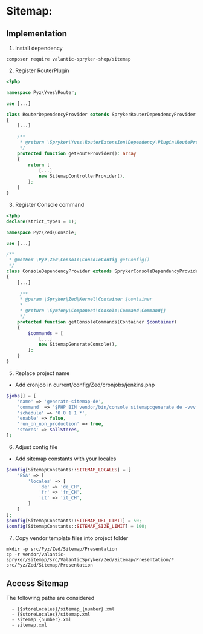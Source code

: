 # Sitemap:

## Implementation

1. Install dependency
```
composer require valantic-spryker-shop/sitemap
```

2. Register RouterPlugin
```php
<?php

namespace Pyz\Yves\Router;

use [...]

class RouterDependencyProvider extends SprykerRouterDependencyProvider
{
    [...]

    /**
     * @return \Spryker\Yves\RouterExtension\Dependency\Plugin\RouteProviderPluginInterface[]
     */
    protected function getRouteProvider(): array
    {
        return [
            [...]
            new SitemapControllerProvider(),
        ];
    }
}
```

3. Register Console command
```php
<?php
declare(strict_types = 1);

namespace Pyz\Zed\Console;

use [...]

/**
 * @method \Pyz\Zed\Console\ConsoleConfig getConfig()
 */
class ConsoleDependencyProvider extends SprykerConsoleDependencyProvider
{
    [...]
    
     /**
     * @param \Spryker\Zed\Kernel\Container $container
     *
     * @return \Symfony\Component\Console\Command\Command[]
     */
    protected function getConsoleCommands(Container $container)
    {
        $commands = [
            [...]
            new SitemapGenerateConsole(),
        ];
    }
}
```

5. Replace project name
- Add cronjob in current/config/Zed/cronjobs/jenkins.php
```php
$jobs[] = [
    'name' => 'generate-sitemap-de',
    'command' => '$PHP_BIN vendor/bin/console sitemap:generate de -vvv',
    'schedule' => '0 0 1 1 *',
    'enable' => false,
    'run_on_non_production' => true,
    'stores' => $allStores,
];
```

6. Adjust config file
- Add sitemap constants with your locales
```php
$config[SitemapConstants::SITEMAP_LOCALES] = [
    'ESA' => [
        'locales' => [
            'de' => 'de_CH',
            'fr' => 'fr_CH',
            'it' => 'it_CH',
        ]
    ]
];
$config[SitemapConstants::SITEMAP_URL_LIMIT] = 50;
$config[SitemapConstants::SITEMAP_SIZE_LIMIT] = 100;
```

7. Copy vendor template files into project folder
```
mkdir -p src/Pyz/Zed/Sitemap/Presentation
cp -r vendor/valantic-spryker/sitemap/src/ValanticSpryker/Zed/Sitemap/Presentation/* src/Pyz/Zed/Sitemap/Presentation
```

## Access Sitemap
The following paths are considered
```
  - {$storeLocales}/sitemap_{number}.xml
  - {$storeLocales}/sitemap.xml
  - sitemap_{number}.xml
  - sitemap.xml
```
